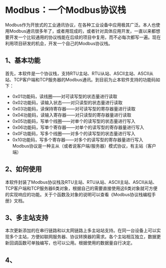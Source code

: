 # Modbus：一个Modbus协议栈

Modbus作为开放式的工业通讯协议，在各种工业设备中应用极其广泛。本人也使用Modbus通讯很多年了，或者用现成的，或者针对具体应用开发，一直以来都想要开发一个比较通用的协议栈能在后续的项目中复用，而不必每次都写一遍。现在利用项目研发的机会，开发一个自己的Modbus协议栈。

## 1、基本功能
首先，本软件是一个协议栈，支持RTU主站、RTU从站、ASCII主站、ASCII从站、TCP客户端和TCP服务器的Modbus通讯。到目前为止本软件支持的功能码如下：
- 0x01功能码，读线圈——对可读写型的状态量进行读取
- 0x02功能码，读输入状态——对只读型的状态量进行读取
- 0x03功能码，读保持寄存器——对可读写型的寄存器量进行读取
- 0x04功能码，读输入寄存器——对只读型的寄存器量进行读取
- 0x05功能码，写单个线圈——对单个的读写型的状态量进行写入
- 0x06功能码，写单个寄存器——对单个的读写型的寄存器量进行写入
- 0x0F功能码，写多个线圈——对多个的读写型的状态量进行写入
- 0x10功能码，写多个寄存器——对多个的读写型的寄存器量进行写入
Modbus协议是一种主从（或者说客户端/服务器）模式协议，有主站（客户端）

## 2、如何使用

本软件封装了Modbus协议栈及RTU主站、RTU从站、ASCII主站、ASCII从站、TCP客户端和TCP服务器6类对象，根据自己的需要直接使用这6类对象就可方便的实现响应的功能。关于个函数及对象的说明可以查看《Modbus协议栈编程手册》文档。

## 3、多主站支持

本次更新添加的在串行链路和以太网链路上多主站站支持。在同一台设备上可以实现多个主站，方便如联网服务器、协议转换器的需求。各个主站相互独立，数据更新回调函数可单独编写，也可以公用。根据使用的数据量自行决定。

## 4、
